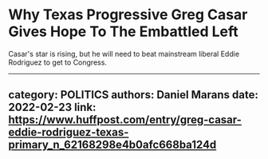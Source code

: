 # Why Texas Progressive Greg Casar Gives Hope To The Embattled Left

Casar's star is rising, but he will need to beat mainstream liberal Eddie Rodriguez to get to Congress.

---
category: POLITICS
authors: Daniel Marans
date: 2022-02-23
link: https://www.huffpost.com/entry/greg-casar-eddie-rodriguez-texas-primary_n_62168298e4b0afc668ba124d
---
